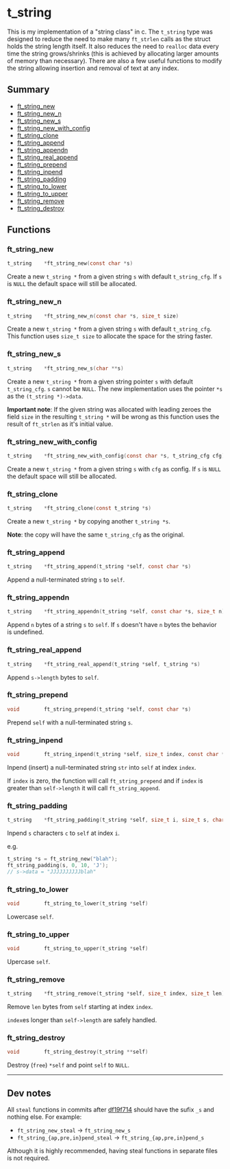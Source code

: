 # t_string

This is my implementation of a "string class" in c. The `t_string` type was designed to reduce the need to make many `ft_strlen` calls as the struct holds the string length itself. It also reduces the need to `realloc` data every time the string grows/shrinks (this is achieved by allocating larger amounts of memory than necessary). There are also a few useful functions to modify the string allowing insertion and removal of text at any index.

## Summary

- [ft_string_new](#ft_string_new)
- [ft_string_new_n](#ft_string_new_n)
- [ft_string_new_s](#ft_string_new_s)
- [ft_string_new_with_config](#ft_string_new_with_config)
- [ft_string_clone](#ft_string_clone)
- [ft_string_append](#ft_string_append)
- [ft_string_appendn](#ft_string_appendn)
- [ft_string_real_append](#ft_string_real_append)
- [ft_string_prepend](#ft_string_prepend)
- [ft_string_inpend](#ft_string_inpend)
- [ft_string_padding](#ft_string_padding)
- [ft_string_to_lower](#ft_string_to_lower)
- [ft_string_to_upper](#ft_string_to_upper)
- [ft_string_remove](#ft_string_remove)
- [ft_string_destroy](#ft_string_destroy)

## Functions

### ft_string_new
```c
t_string	*ft_string_new(const char *s)
```
Create a new `t_string *` from a given string `s` with default `t_string_cfg`. If `s` is `NULL` the default space will still be allocated.

### ft_string_new_n
```c
t_string	*ft_string_new_n(const char *s, size_t size)
```
Create a new `t_string *` from a given string `s` with default `t_string_cfg`. This function uses `size_t size` to allocate the space for the string faster.

### ft_string_new_s
```c
t_string	*ft_string_new_s(char **s)
```
Create a new `t_string *` from a given string pointer `s` with default `t_string_cfg`. `s` cannot be `NULL`. The new implementation uses the pointer `*s` as the `(t_string *)->data`.

**Important note**: If the given string was allocated with leading zeroes the field `size` in the resulting `t_string *` will be wrong as this function uses the result of `ft_strlen` as it's initial value.

### ft_string_new_with_config
```c
t_string	*ft_string_new_with_config(const char *s, t_string_cfg cfg)
```
Create a new `t_string *` from a given string `s` with `cfg` as config. If `s` is `NULL` the default space will still be allocated.

### ft_string_clone
```c
t_string	*ft_string_clone(const t_string *s)
```
Create a new `t_string *` by copying another `t_string *s`.

**Note**: the copy will have the same `t_string_cfg` as the original.

### ft_string_append
```c
t_string	*ft_string_append(t_string *self, const char *s)
```
Append a null-terminated string `s` to `self`.

### ft_string_appendn
```c
t_string	*ft_string_appendn(t_string *self, const char *s, size_t n)
```
Append `n` bytes of a string `s` to `self`. If `s` doesn't have `n` bytes the behavior is undefined.

### ft_string_real_append
```c
t_string	*ft_string_real_append(t_string *self, t_string *s)
```
Append `s->length` bytes to `self`.

### ft_string_prepend
```c
void		ft_string_prepend(t_string *self, const char *s)
```
Prepend `self` with a null-terminated string `s`.

### ft_string_inpend
```c
void		ft_string_inpend(t_string *self, size_t index, const char *str)
```
Inpend (insert) a null-terminated string `str` into `self` at index `index`.

If `index` is zero, the function will call `ft_string_prepend` and if `index` is greater than `self->length` it will call `ft_string_append`.

### ft_string_padding
```c
t_string	*ft_string_padding(t_string *self, size_t i, size_t s, char c)
```
Inpend `s` characters `c` to `self` at index `i`.

e.g.

```c
t_string *s = ft_string_new("blah");
ft_string_padding(s, 0, 10, 'J');
// s->data = "JJJJJJJJJJblah"
```

### ft_string_to_lower
```c
void		ft_string_to_lower(t_string *self)
```
Lowercase `self`.

### ft_string_to_upper
```c
void		ft_string_to_upper(t_string *self)
```
Upercase `self`.

### ft_string_remove
```c
t_string	*ft_string_remove(t_string *self, size_t index, size_t len)
```
Remove `len` bytes from `self` starting at index `index`.

`index`es longer than `self->length` are safely handled.

### ft_string_destroy
```c
void		ft_string_destroy(t_string **self)
```
Destroy (`free`) `*self` and point `self` to `NULL`.

----

## Dev notes

All `steal` functions in commits after [df19f714](https://gitlab.com/raggesilver-42/libft/commit/df19f7141d6fde1e0ffcffb0bf8a49881741f911) should have the sufix `_s` and nothing else. For example:

- `ft_string_new_steal` -> `ft_string_new_s`
- `ft_string_{ap,pre,in}pend_steal` -> `ft_string_{ap,pre,in}pend_s`

Although it is highly recommended, having steal functions in separate files is not required.
